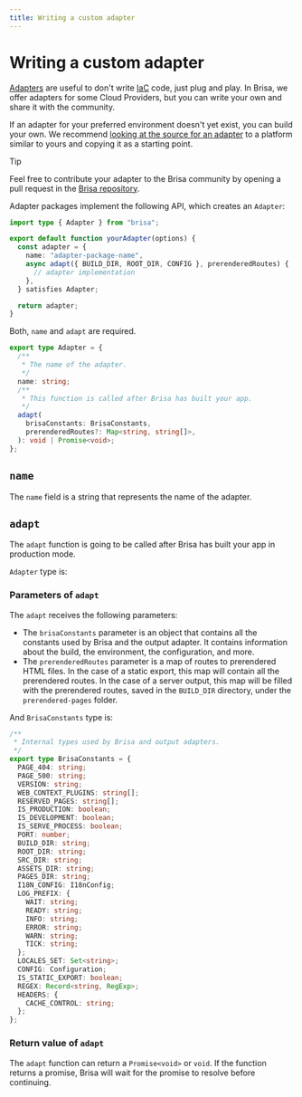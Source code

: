 ```yaml
---
title: Writing a custom adapter
---
```


# Writing a custom adapter

[Adapters](/building-your-application/configuring/output-adapter) are useful to don't write [IaC](https://en.wikipedia.org/wiki/Infrastructure_as_code) code, just plug and play. In Brisa, we offer adapters for some Cloud Providers, but you can write your own and share it with the community.

If an adapter for your preferred environment doesn't yet exist, you can build your own. We recommend [looking at the source for an adapter](https://github.com/brisa-build/brisa/tree/main/packages) to a platform similar to yours and copying it as a starting point.

> [!TIP]
>
> Feel free to contribute your adapter to the Brisa community by opening a pull request in the [Brisa repository](https://github.com/brisa-build/brisa).

Adapter packages implement the following API, which creates an `Adapter`:

```ts
import type { Adapter } from "brisa";

export default function yourAdapter(options) {
  const adapter = {
    name: "adapter-package-name",
    async adapt({ BUILD_DIR, ROOT_DIR, CONFIG }, prerenderedRoutes) {
      // adapter implementation
    },
  } satisfies Adapter;

  return adapter;
}
```

Both, `name` and `adapt` are required.

```ts
export type Adapter = {
  /**
   * The name of the adapter.
   */
  name: string;
  /**
   * This function is called after Brisa has built your app.
   */
  adapt(
    brisaConstants: BrisaConstants,
    prerenderedRoutes?: Map<string, string[]>,
  ): void | Promise<void>;
};
```

## `name`

The `name` field is a string that represents the name of the adapter.

## `adapt`

The `adapt` function is going to be called after Brisa has built your app in production mode.

`Adapter` type is:

### Parameters of `adapt`

The `adapt` receives the following parameters:

- The `brisaConstants` parameter is an object that contains all the constants used by Brisa and the output adapter. It contains information about the build, the environment, the configuration, and more.
- The `prerenderedRoutes` parameter is a map of routes to prerendered HTML files. In the case of a static export, this map will contain all the prerendered routes. In the case of a server output, this map will be filled with the prerendered routes, saved in the `BUILD_DIR` directory, under the `prerendered-pages` folder.

And `BrisaConstants` type is:

```ts
/**
 * Internal types used by Brisa and output adapters.
 */
export type BrisaConstants = {
  PAGE_404: string;
  PAGE_500: string;
  VERSION: string;
  WEB_CONTEXT_PLUGINS: string[];
  RESERVED_PAGES: string[];
  IS_PRODUCTION: boolean;
  IS_DEVELOPMENT: boolean;
  IS_SERVE_PROCESS: boolean;
  PORT: number;
  BUILD_DIR: string;
  ROOT_DIR: string;
  SRC_DIR: string;
  ASSETS_DIR: string;
  PAGES_DIR: string;
  I18N_CONFIG: I18nConfig;
  LOG_PREFIX: {
    WAIT: string;
    READY: string;
    INFO: string;
    ERROR: string;
    WARN: string;
    TICK: string;
  };
  LOCALES_SET: Set<string>;
  CONFIG: Configuration;
  IS_STATIC_EXPORT: boolean;
  REGEX: Record<string, RegExp>;
  HEADERS: {
    CACHE_CONTROL: string;
  };
};
```

### Return value of `adapt`

The `adapt` function can return a `Promise<void>` or `void`. If the function returns a promise, Brisa will wait for the promise to resolve before continuing.
